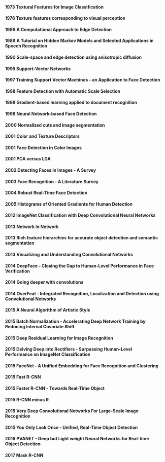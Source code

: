 #### 1973 Textural Features for Image Classification
#### 1978 Texture features corresponding to visual perception
#### 1986 A Computational Approach to Edge Detection
#### 1989 A Tutorial on Hidden Markov Models and Selected Applications in Speech Recognition
#### 1990 Scale-space and edge detection using anisotropic diffusion
#### 1995 Support-Vector Networks
#### 1997 Training Support Vector Machines - an Application to Face Detection
#### 1998 Feature Detection with Automatic Scale Selection
#### 1998 Gradient-based learning applied to document recognition
#### 1998 Neural Network-based Face Detection
#### 2000 Normalized cuts and image segmentation
#### 2001 Color and Texture Descriptors
#### 2001 Face Detection in Color Images
#### 2001 PCA versus LDA
#### 2002 Detecting Faces in Images - A Survey
#### 2003 Face Recognition - A Literature Survey
#### 2004 Robust Real-Time Face Detection
#### 2005 Histograms of Oriented Gradients for Human Detection
#### 2012 ImageNet Classification with Deep Convolutional Neural Networks
#### 2013 Network In Network
#### 2013 Rich feature hierarchies for accurate object detection and semantic segmentation
#### 2013 Visualizing and Understanding Convolutional Networks
#### 2014 DeepFace - Closing the Gap to Human-Level Performance in Face Verification
#### 2014 Going deeper with convolutions
#### 2014 OverFeat - Integrated Recognition, Localization and Detection using Convolutional Networks
#### 2015 A Neural Algorithm of Artistic Style
#### 2015 Batch Normalization - Accelerating Deep Network Training by Reducing Internal Covariate Shift
#### 2015 Deep Residual Learning for Image Recognition
#### 2015 Delving Deep into Rectifiers - Surpassing Human-Level Performance on ImageNet Classification
#### 2015 FaceNet - A Unified Embedding for Face Recognition and Clustering
#### 2015 Fast R-CNN
#### 2015 Faster R-CNN - Towards Real-Time Object
#### 2015 R-CNN minus R
#### 2015 Very Deep Convolutional Networks For Large-Scale Image Recognition
#### 2015 You Only Look Once - Unified, Real-Time Object Detection
#### 2016 PVANET - Deep but Light weight Neural Networks for Real-time Object Detection
#### 2017 Mask R-CNN